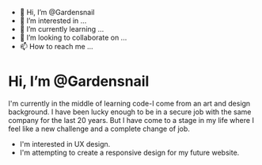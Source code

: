 - 👋 Hi, I’m @Gardensnail
- 👀 I’m interested in ...
- 🌱 I’m currently learning ...
- 💞️ I’m looking to collaborate on ...
- 📫 How to reach me ...

<!---
Gardensnail/Gardensnail is a ✨ special ✨ repository because its `README.md` (this file) appears on your GitHub profile.
You can click the Preview link to take a look at your changes.
--->
<!DOCTYPE html>
<html>
<head>
<meta name="viewport" content="width=device-width, initial-scale=1.0">
  <h1> Hi, I’m @Gardensnail </h1>
<p> I'm currently in the middle of learning code-I come from an art and design background. I have been lucky enough to be in a secure job with the same company for the last 20 years. But I have come to a stage in my life where I feel like a new challenge and a complete change of job.</P>
<ul>
<li> I'm interested in UX design. </li>
<li> I'm attempting to create a responsive design for my future website. </li>
</ul>
</head>
<body>
